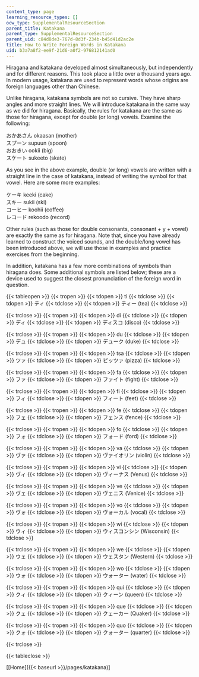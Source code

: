 ```yaml
---
content_type: page
learning_resource_types: []
ocw_type: SupplementalResourceSection
parent_title: Katakana
parent_type: SupplementalResourceSection
parent_uid: c84d8de3-767d-8d3f-234b-b45d41d2ac2e
title: How to Write Foreign Words in Katakana
uid: b3a7a8f2-ee9f-21d6-a0f2-976812141ad0
---
```


Hiragana and katakana developed almost simultaneously, but independently and for different reasons. This took place a little over a thousand years ago. In modern usage, katakana are used to represent words whose origins are foreign languages other than Chinese.

Unlike hiragana, katakana symbols are not so cursive. They have sharp angles and more straight lines. We will introduce katakana in the same way as we did for hiragana. Basically, the rules for katakana are the same as those for hiragana, except for double (or long) vowels. Examine the following:

おかあさん okaasan (mother)  
スプーン supuun (spoon)  
おおきい ookii (big)  
スケート sukeeto (skate)

As you see in the above example, double (or long) vowels are written with a straight line in the case of katakana, instead of writing the symbol for that vowel. Here are some more examples:

ケーキ keeki (cake)  
スキー sukii (ski)  
コーヒー koohii (coffee)  
レコード rekoodo (record)

Other rules (such as those for double consonants, consonant + y + vowel) are exactly the same as for hiragana. Note that, since you have already learned to construct the voiced sounds, and the double/long vowel has been introduced above, we will use those in examples and practice exercises from the beginning.

In addition, katakana has a few more combinations of symbols than hiragana does. Some additional symbols are listed below; these are a device used to suggest the closest pronunciation of the foreign word in question.

{{< tableopen >}}
{{< tropen >}}
{{< tdopen >}}
ti
{{< tdclose >}}
{{< tdopen >}}
ティ
{{< tdclose >}}
{{< tdopen >}}
ティー (tea)
{{< tdclose >}}

{{< trclose >}}
{{< tropen >}}
{{< tdopen >}}
di
{{< tdclose >}}
{{< tdopen >}}
ディ
{{< tdclose >}}
{{< tdopen >}}
ディスコ (disco)
{{< tdclose >}}

{{< trclose >}}
{{< tropen >}}
{{< tdopen >}}
du
{{< tdclose >}}
{{< tdopen >}}
デュ
{{< tdclose >}}
{{< tdopen >}}
デューク (duke)
{{< tdclose >}}

{{< trclose >}}
{{< tropen >}}
{{< tdopen >}}
tsa
{{< tdclose >}}
{{< tdopen >}}
ツァ
{{< tdclose >}}
{{< tdopen >}}
ピッツァ (pizza)
{{< tdclose >}}

{{< trclose >}}
{{< tropen >}}
{{< tdopen >}}
fa
{{< tdclose >}}
{{< tdopen >}}
ファ
{{< tdclose >}}
{{< tdopen >}}
ファイト (fight)
{{< tdclose >}}

{{< trclose >}}
{{< tropen >}}
{{< tdopen >}}
fi
{{< tdclose >}}
{{< tdopen >}}
フィ
{{< tdclose >}}
{{< tdopen >}}
フィート (feet)
{{< tdclose >}}

{{< trclose >}}
{{< tropen >}}
{{< tdopen >}}
fe
{{< tdclose >}}
{{< tdopen >}}
フェ
{{< tdclose >}}
{{< tdopen >}}
フェンス (fence)
{{< tdclose >}}

{{< trclose >}}
{{< tropen >}}
{{< tdopen >}}
fo
{{< tdclose >}}
{{< tdopen >}}
フォ
{{< tdclose >}}
{{< tdopen >}}
フォード (ford)
{{< tdclose >}}

{{< trclose >}}
{{< tropen >}}
{{< tdopen >}}
va
{{< tdclose >}}
{{< tdopen >}}
ヴァ
{{< tdclose >}}
{{< tdopen >}}
ヴァイオリン (violin)
{{< tdclose >}}

{{< trclose >}}
{{< tropen >}}
{{< tdopen >}}
vi
{{< tdclose >}}
{{< tdopen >}}
ヴィ
{{< tdclose >}}
{{< tdopen >}}
ヴィーナス (Venus)
{{< tdclose >}}

{{< trclose >}}
{{< tropen >}}
{{< tdopen >}}
ve
{{< tdclose >}}
{{< tdopen >}}
ヴェ
{{< tdclose >}}
{{< tdopen >}}
ヴェニス (Venice)
{{< tdclose >}}

{{< trclose >}}
{{< tropen >}}
{{< tdopen >}}
vo
{{< tdclose >}}
{{< tdopen >}}
ヴォ
{{< tdclose >}}
{{< tdopen >}}
ヴォーカル (vocal)
{{< tdclose >}}

{{< trclose >}}
{{< tropen >}}
{{< tdopen >}}
wi
{{< tdclose >}}
{{< tdopen >}}
ウィ
{{< tdclose >}}
{{< tdopen >}}
ウィスコンシン (Wisconsin)
{{< tdclose >}}

{{< trclose >}}
{{< tropen >}}
{{< tdopen >}}
we
{{< tdclose >}}
{{< tdopen >}}
ウェ
{{< tdclose >}}
{{< tdopen >}}
ウェスタン (Western)
{{< tdclose >}}

{{< trclose >}}
{{< tropen >}}
{{< tdopen >}}
wo
{{< tdclose >}}
{{< tdopen >}}
ウォ
{{< tdclose >}}
{{< tdopen >}}
ウォーター (water)
{{< tdclose >}}

{{< trclose >}}
{{< tropen >}}
{{< tdopen >}}
qui
{{< tdclose >}}
{{< tdopen >}}
クィ
{{< tdclose >}}
{{< tdopen >}}
クィーン (queen)
{{< tdclose >}}

{{< trclose >}}
{{< tropen >}}
{{< tdopen >}}
que
{{< tdclose >}}
{{< tdopen >}}
クェ
{{< tdclose >}}
{{< tdopen >}}
クェーカー (Quaker)
{{< tdclose >}}

{{< trclose >}}
{{< tropen >}}
{{< tdopen >}}
quo
{{< tdclose >}}
{{< tdopen >}}
クォ
{{< tdclose >}}
{{< tdopen >}}
クォーター (quarter)
{{< tdclose >}}

{{< trclose >}}

{{< tableclose >}}

  
\[[Home]({{< baseurl >}}/pages/katakana)\]